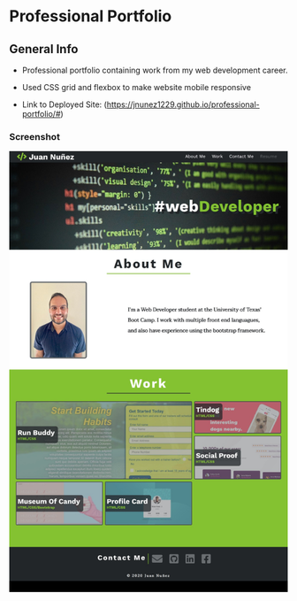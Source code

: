 # Professional Portfolio

## General Info

*   Professional portfolio containing work from my web development career. 

*   Used CSS grid and flexbox to make website mobile responsive

*   Link to Deployed Site: (https://jnunez1229.github.io/professional-portfolio/#)

### Screenshot

![Screenshot of completed website](images/preview/j-nunez.png)
